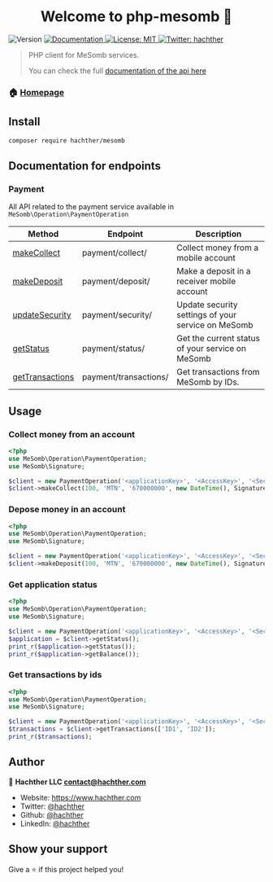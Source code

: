 <h1 align="center">Welcome to php-mesomb 👋</h1>
<p>
  <img alt="Version" src="https://img.shields.io/badge/version-1.2-blue.svg?cacheSeconds=2592000" />
  <a href="https://mesomb.hachther.com/en/api/v1.1/schema/" target="_blank">
    <img alt="Documentation" src="https://img.shields.io/badge/documentation-yes-brightgreen.svg" />
  </a>
  <a href="#" target="_blank">
    <img alt="License: MIT" src="https://img.shields.io/badge/License-MIT-yellow.svg" />
  </a>
  <a href="https://twitter.com/hachther" target="_blank">
    <img alt="Twitter: hachther" src="https://img.shields.io/twitter/follow/hachther.svg?style=social" />
  </a>
</p>

> PHP client for MeSomb services.
> 
> You can check the full [documentation of the api here](https://mesomb.hachther.com/en/api/v1.1/schema/)

### 🏠 [Homepage](https://mesomb.com)

## Install

```sh
composer require hachther/mesomb
```

## Documentation for endpoints

### Payment

All API related to the payment service available in ```MeSomb\Operation\PaymentOperation```

| Method                                                            | Endpoint              | Description                                        |
|-------------------------------------------------------------------|-----------------------|----------------------------------------------------|
| [makeCollect](docs/README.md#PaymentOperationmakeCollect)         | payment/collect/      | Collect money from a mobile account                |
| [makeDeposit](docs/README.md#PaymentOperationmakeDeposit)         | payment/deposit/      | Make a deposit in a receiver mobile account        |
| [updateSecurity](docs/README.md#PaymentOperationupdateSecurity)   | payment/security/     | Update security settings of your service on MeSomb |
| [getStatus](docs/README.md#PaymentOperationgetStatus)             | payment/status/       | Get the current status of your service on MeSomb   |
| [getTransactions](docs/README.md#PaymentOperationgetTransactions) | payment/transactions/ | Get transactions from MeSomb by IDs.               |


## Usage

### Collect money from an account

```PHP
<?php
use MeSomb\Operation\PaymentOperation;
use MeSomb\Signature;

$client = new PaymentOperation('<applicationKey>', '<AccessKey>', '<SecretKey>');
$client->makeCollect(100, 'MTN', '670000000', new DateTime(), Signature::nonceGenerator());
```

### Depose money in an account

```PHP
<?php
use MeSomb\Operation\PaymentOperation;
use MeSomb\Signature;

$client = new PaymentOperation('<applicationKey>', '<AccessKey>', '<SecretKey>');
$client->makeDeposit(100, 'MTN', '670000000', new DateTime(), Signature::nonceGenerator());
```

### Get application status

```PHP
<?php
use MeSomb\Operation\PaymentOperation;
use MeSomb\Signature;

$client = new PaymentOperation('<applicationKey>', '<AccessKey>', '<SecretKey>');
$application = $client->getStatus();
print_r($application->getStatus());
print_r($application->getBalance());
```

### Get transactions by ids

```PHP
<?php
use MeSomb\Operation\PaymentOperation;
use MeSomb\Signature;

$client = new PaymentOperation('<applicationKey>', '<AccessKey>', '<SecretKey>');
$transactions = $client->getTransactions(['ID1', 'ID2']);
print_r($transactions);
```

## Author

👤 **Hachther LLC <contact@hachther.com>**

* Website: https://www.hachther.com
* Twitter: [@hachther](https://twitter.com/hachther)
* Github: [@hachther](https://github.com/hachther)
* LinkedIn: [@hachther](https://linkedin.com/in/hachther)

## Show your support

Give a ⭐️ if this project helped you!
